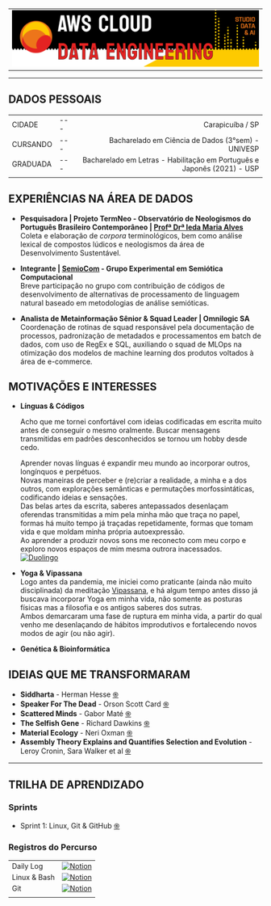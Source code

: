 #

| |
|---|
|![Banner](assets/banner.png)|

---

## DADOS PESSOAIS

| | | |
|:---|---|---:|
|CIDADE|---|Carapicuíba / SP|
|CURSANDO|---|Bacharelado em Ciência de Dados (3°sem) - UNIVESP|
|GRADUADA|---|Bacharelado em Letras - Habilitação em Português e Japonês (2021) - USP|
||||

## EXPERIÊNCIAS NA ÁREA DE DADOS

* **Pesquisadora | Projeto TermNeo - Observatório de Neologismos do Português Brasileiro Contemporâneo | [Profª Drª Ieda Maria Alves](http://lattes.cnpq.br/1928032004153127)**  
Coleta e elaboração de *corpora* terminológicos, bem como análise lexical de compostos lúdicos e neologismos da área de Desenvolvimento Sustentável.  

* **Integrante | [SemioCom](https://semio.cc/) - Grupo Experimental em Semiótica Computacional**  
Breve participação no grupo com contribuição de códigos de desenvolvimento de alternativas de processamento de linguagem natural baseado em metodologias de análise semióticas.

* **Analista de Metainformação Sênior & Squad Leader | Omnilogic SA**  
Coordenação de rotinas de squad responsável pela documentação de processos, padronização de metadados e processamentos em batch de dados, com uso de RegEx e SQL, auxiliando o squad de MLOps na otimização dos modelos de machine learning dos produtos voltados à área de e-commerce.  

## MOTIVAÇÕES E INTERESSES

* **Línguas & Códigos**  

    Acho que me tornei confortável com ideias codificadas em escrita muito antes de conseguir o mesmo oralmente. Buscar mensagens transmitidas em padrões desconhecidos se tornou um hobby desde cedo.  

    Aprender novas línguas é expandir meu mundo ao incorporar outros, longínquos e perpétuos.  
    Novas maneiras de perceber e (re)criar a realidade, a minha e a dos outros, com explorações semânticas e permutações morfossintáticas, codificando ideias e sensações.  
    Das belas artes da escrita, saberes antepassados desenlaçam oferendas transmitidas a mim pela minha mão que traça no papel, formas há muito tempo já traçadas repetidamente, formas que tomam vida e que moldam minha própria autoexpressão.  
    Ao aprender a produzir novos sons me reconecto com meu corpo e exploro novos espaços de mim mesma outrora inacessados.  
    [![Duolingo](https://img.shields.io/badge/Duolingo-%234DC730.svg?style=for-the-badge&logo=Duolingo&logoColor=white)](https://www.duolingo.com/profile/niiin3)


* **Yoga & Vipassana**  
Logo antes da pandemia, me iniciei como praticante (ainda não muito disciplinada) da meditação [Vipassana](https://www.dhamma.org/pt-BR/about/vipassana), e há algum tempo antes disso já buscava incorporar Yoga em minha vida, não somente as posturas físicas mas a filosofia e os antigos saberes dos sutras.  
Ambos demarcaram uma fase de ruptura em minha vida, a partir do qual venho me desenlaçando de hábitos improdutivos e fortalecendo novos modos de agir (ou não agir).  

* **Genética & Bioinformática**  

## IDEIAS QUE ME TRANSFORMARAM

* **Siddharta** - Herman Hesse [֍](https://en.wikipedia.org/wiki/Siddhartha_(novel))
* **Speaker For The Dead** - Orson Scott Card [֍](https://pt.wikipedia.org/wiki/Speaker_for_the_Dead)
* **Scattered Minds** - Gabor Maté [֍](https://www.amazon.com.br/Scattered-Minds-Origins-Attention-Disorder/dp/1785042211)
* **The Selfish Gene** - Richard Dawkins [֍](https://en.wikipedia.org/wiki/The_Selfish_Gene)
* **Material Ecology** - Neri Oxman [֍](https://www.media.mit.edu/publications/material-ecology/)
* **Assembly Theory Explains and Quantifies Selection and Evolution** - Leroy Cronin, Sara Walker et al [֍](https://www.ncbi.nlm.nih.gov/pmc/articles/PMC10567559/)

---

## TRILHA DE APRENDIZADO

### Sprints

* Sprint 1: Linux, Git & GitHub [֍]()

### Registros do Percurso

| | |
|:---|---:|
|Daily Log|[![Notion](https://img.shields.io/badge/Notion-%23000000.svg?style=for-the-badge&logo=notion&logoColor=white )](https://wool-papaya-d4a.notion.site/Daily-Log-11c0d30eb94d8085a21ac2e37db0b9a0)|
Linux & Bash|[![Notion](https://img.shields.io/badge/Notion-%23000000.svg?style=for-the-badge&logo=notion&logoColor=white )](https://wool-papaya-d4a.notion.site/Linux-Bash-11f0d30eb94d80e88db7df6abc848b61)|
|Git|[![Notion](https://img.shields.io/badge/Notion-%23000000.svg?style=for-the-badge&logo=notion&logoColor=white )](https://wool-papaya-d4a.notion.site/Git-1210d30eb94d80b296fafde3fbc00d20)|
| | |
